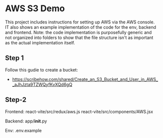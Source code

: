 # AWS S3 Demo

This project includes instructions for setting up AWS via the AWS console.  IT also shows an example implementation of the code for the env, backend and frontend.  Note: the code implementation is purposefully generic and not organized into folders to show that the file structure isn't as important as the actual implementation itself.  

## Step 1

Follow this gudie to create a bucket:
- https://scribehow.com/shared/Create_an_S3_Bucket_and_User_in_AWS__aJhJzta9TZWQyfKvXQd6gQ

## Step-2


Frontend:
react-vite/src/redux/aws.js
react-vite/src/components/AWS.jsx

Backend:
app/__init__.py

Env:
.env.example
